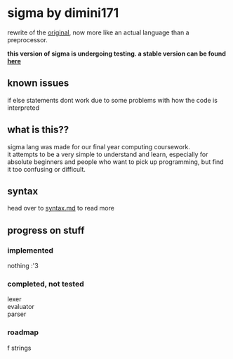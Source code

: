 # sigma by dimini171
rewrite of the [original](https://github.com/dimini171/sigma/tree/v1), now more like an actual language than a preprocessor. 

**this version of sigma is undergoing testing. a stable version can be found [here](https://github.com/dimini171/sigma/tree/v1)**

## known issues
if else statements dont work due to some problems with how the code is interpreted

## what is this??
sigma lang was made for our final year computing coursework.   
it attempts to be a very simple to understand and learn, especially for absolute beginners and people who want to pick up programming, but find it too confusing or difficult.   

## syntax
head over to [syntax.md](https://github.com/mysteriousellipsis/sigma/blob/v2/SYNTAX.md) to read more

## progress on stuff
### implemented
nothing :'3

### completed, not tested
lexer  
evaluator  
parser  

### roadmap
f strings
